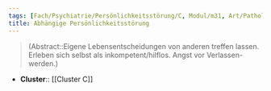 ```yaml
---
tags: [Fach/Psychiatrie/Persönlichkeitsstörung/C, Modul/m31, Art/Pathologie]
title: Abhängige Persönlichkeitsstörung
---
```

> (Abstract::Eigene Lebensentscheidungen von anderen treffen lassen. Erleben sich selbst als inkompetent/hilflos. Angst vor Verlassen-werden.)
- **Cluster**:: [[Cluster C]]